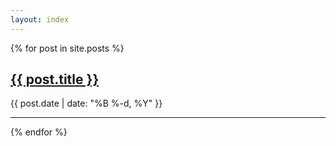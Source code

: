 ```yaml
---
layout: index
---
```

{% for post in site.posts %}
<div>
  <a href="{{ site.url }}{{ site.baseurl }}{{ post.url }}" class="text-link">
    <h2>
        {{ post.title }}
    </h2>
  </a>
  <p class="post-meta">
      {{ post.date | date: "%B %-d, %Y" }}
  </p>
</div>
<hr>
{% endfor %}
